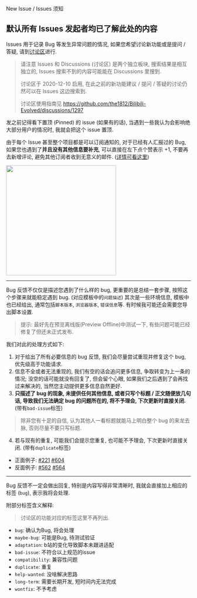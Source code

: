 New Issue / Issues 须知

## 默认所有 Issues 发起者均已了解此处的内容
Issues 用于记录 Bug 等发生异常问题的情况, 如果您希望讨论新功能或是提问 / 答疑, 请到[讨论区](https://github.com/the1812/Bilibili-Evolved/discussions)进行.
> 请注意 Issues 和 Discussions (讨论区) 是两个独立板块, 搜索结果是相互独立的, Issues 搜索不到的内容可能能在 Discussions 里搜到.
>
> 讨论区于 2020-12-10 启用, 在此之前的新功能建议 / 提问 / 答疑的讨论仍然可以在 Issues 这边搜索到.
> 
> 讨论区使用指南见 https://github.com/the1812/Bilibili-Evolved/discussions/1297

发之前记得看下置顶 (Pinned) 的 issue (如果有的话), 当遇到一些我认为会影响绝大部分用户的情况时, 我就会把这个 issue 置顶.

由于每个 Issue 甚至整个项目都是可以订阅通知的, 对于已经有人汇报过的 Bug, 如果您也遇到了**并且没有其他信息要补充**, 可以直接在左下点个赞表示 +1, 不要再去新增评论, 避免其他订阅者收到无意义的邮件. ([详情可看这里](https://github.com/the1812/Bilibili-Evolved/issues/2341#issuecomment-939325893))

<img width="300" src="https://user-images.githubusercontent.com/26504152/137175458-7ea65f54-780e-458b-8531-8a6d2158085b.png">

----

Bug 反馈不仅仅是描述您遇到了什么样的 bug, 更重要的是总结一套步骤, 按照这个步骤来就能稳定遇到 bug. (对应模板中的`问题描述`) 其次是一些环境信息, 模板中也已经给出, 通常包括`脚本版本`, `浏览器版本`, `错误信息`等. 有时候我可能还会需要您导出脚本设置.

> 提示: 最好先在预览离线版(Preview Offline)中测试一下, 有些问题可能已经修复了但还未正式发布.

我们对此的处理方式如下:
1. 对于给出了所有必要信息的 bug 反馈, 我们会尽量尝试重现并修复这个 bug, 优先级高于功能请求.
2. 信息不全或者无法重现的, 我们有空的话会追问更多信息, 争取转变为上一条的情况; 没空的话可能就没有回复了, 但会留个心眼, 如果我们之后遇到了会再找过来解决的, 当然您主动提供更多信息自然更好.
3. **只描述了 bug 的现象, 未提供任何其他信息, 或者只写个标题 / 正文随便放几句话, 导致我们无法确定 bug 的问题所在的, 将不予理会, 下次更新时直接关闭.** (带有`bad-issue`标签)
> 除非您有十足的自信, 认为其他人一看标题就能马上明白整个 bug 的来龙去脉, 否则尽量不要只写标题.
4. 若与现有的重复, 可能我们会提示您重复, 也可能不予理会, 下次更新时直接关闭. (带有`duplicate`标签)

- 正面例子: [#221](https://github.com/the1812/Bilibili-Evolved/issues/221) [#604](https://github.com/the1812/Bilibili-Evolved/issues/604)
- 反面例子: [#562](https://github.com/the1812/Bilibili-Evolved/issues/562) [#564](https://github.com/the1812/Bilibili-Evolved/issues/564)

----

Bug 反馈不一定会做出回复, 特别是内容写得非常清晰时, 我就会直接加上相应的标签 (`bug`), 表示我将会处理.

附部分标签含义解释:
> 讨论区的功能对应的标签这里不再列出.

- `bug`: 确认为Bug, 将会处理
- `maybe-bug`: 可能是Bug, 待测试验证
- `adaptation`: b站的变化导致脚本未跟进适配
- `bad-issue`: 不符合以上规范的issue
- `compatibility`: 兼容性问题
- `duplicate`: 重复
- `help-wanted`: 没啥解决思路
- `long-term`: 需要长期开发, 短时间内无法完成
- `wontfix`: 不予考虑
